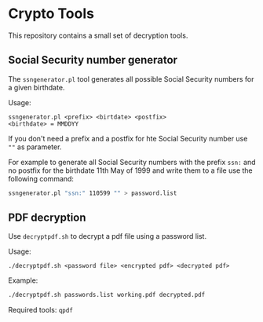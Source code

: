 # Crypto Tools

This repository contains a small set of decryption tools.

## Social Security number generator
The `ssngenerator.pl` tool generates all possible Social Security numbers for a given birthdate.

Usage:
```
ssngenerator.pl <prefix> <birtdate> <postfix>
<birthdate> = MMDDYY
```

If you don't need a prefix and a postfix for hte Social Security number use `""` as parameter.

For example to generate all Social Security numbers with the prefix `ssn:` and no postfix for the birthdate 11th May of 1999 and write them to a file use the following command:
```bash
ssngenerator.pl "ssn:" 110599 "" > password.list
```

## PDF decryption
Use `decryptpdf.sh` to decrypt a pdf file using a password list.

Usage:
```
./decryptpdf.sh <password file> <encrypted pdf> <decrypted pdf>
```

Example:
```bash
./decryptpdf.sh passwords.list working.pdf decrypted.pdf
```

Required tools:
`qpdf`
